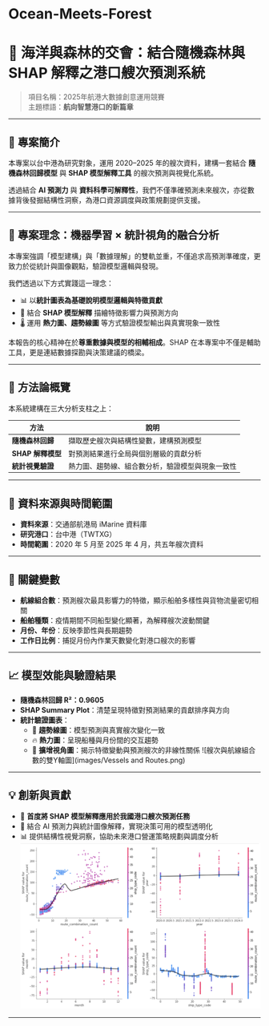 # Ocean-Meets-Forest
# 🌊 海洋與森林的交會：結合隨機森林與 SHAP 解釋之港口艘次預測系統

> 項目名稱：2025年航港大數據創意運用競賽  
> 主題標語：**航向智慧港口的新篇章**

---

## 📌 專案簡介

本專案以台中港為研究對象，運用 2020–2025 年的艘次資料，建構一套結合 **隨機森林回歸模型** 與 **SHAP 模型解釋工具** 的艘次預測與視覺化系統。

透過結合 **AI 預測力** 與 **資料科學可解釋性**，我們不僅準確預測未來艘次，亦從數據背後發掘結構性洞察，為港口資源調度與政策規劃提供支援。

---

## 🎯 專案理念：機器學習 × 統計視角的融合分析

本專案強調「模型建構」與「數據理解」的雙軌並重，不僅追求高預測準確度，更致力於從統計與圖像觀點，驗證模型邏輯與發現。

我們透過以下方式實踐這一理念：

- 📊 以**統計圖表為基礎說明模型邏輯與特徵貢獻**
- 🧠 結合 **SHAP 模型解釋** 描繪特徵影響力與預測方向
- 🌡️ 運用 **熱力圖、趨勢線圖** 等方式驗證模型輸出與真實現象一致性

本報告的核心精神在於**尊重數據與模型的相輔相成**。SHAP 在本專案中不僅是輔助工具，更是連結數據探勘與決策建議的橋梁。

---

## 🧪 方法論概覽

本系統建構在三大分析支柱之上：

| 方法         | 說明 |
|--------------|------|
| **隨機森林回歸** | 擷取歷史艘次與結構性變數，建構預測模型 |
| **SHAP 解釋模型** | 對預測結果進行全局與個別層級的貢獻分析 |
| **統計視覺驗證** | 熱力圖、趨勢線、組合數分析，驗證模型與現象一致性 |

---

## 🧩 資料來源與時間範圍

- **資料來源**：交通部航港局 iMarine 資料庫  
- **研究港口**：台中港（TWTXG）  
- **時間範圍**：2020 年 5 月至 2025 年 4 月，共五年艘次資料

---

## 🔑 關鍵變數

- **航線組合數**：預測艘次最具影響力的特徵，顯示船舶多樣性與貨物流量密切相關
- **船舶種類**：疫情期間不同船型變化顯著，為解釋艘次波動關鍵
- **月份、年份**：反映季節性與長期趨勢
- **工作日比例**：捕捉月份內作業天數變化對港口艘次的影響

---
## 📈 模型效能與驗證結果

- **隨機森林回歸 R²：0.9605**
- **SHAP Summary Plot**：清楚呈現特徵對預測結果的貢獻排序與方向
- **統計驗證圖表**：
  - 🧭 **趨勢線圖**：模型預測與真實艘次變化一致
  - 🔥 **熱力圖**：呈現船種與月份間的交互趨勢
  - 🔄 **擴增視角圖**：揭示特徵變動與預測艘次的非線性關係
![艘次與航線組合數的雙Y軸圖](images/Vessels and Routes.png)

---

## 💡 創新與貢獻

- 🧠 **首度將 SHAP 模型解釋應用於我國港口艘次預測任務**
- 🌉 結合 AI 預測力與統計圖像解釋，實現決策可用的模型透明化
- 📊 提供結構性視覺洞察，協助未來港口營運策略規劃與調度分析
![SHAP Dependence plot](images/SHAP-Dependence-plot.png)
---
